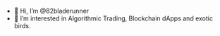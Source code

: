 - 👋 Hi, I’m @82bladerunner
- 👀 I’m interested in Algorithmic Trading, Blockchain dApps and exotic birds.
<!---
82bladerunner/82bladerunner is a ✨ special ✨ repository because its `README.md` (this file) appears on your GitHub profile.
You can click the Preview link to take a look at your changes.
--->
